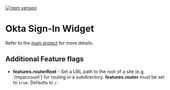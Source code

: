 <!-- START GITHUB ONLY -->
[![npm version](https://img.shields.io/npm/v/@okta/okta-signin-widget.svg?style=flat-square)](https://www.npmjs.com/package/@concordiaplans/okta-signin-widget)
<!-- END GITHUB ONLY -->

Okta Sign-In Widget
===================

Refer to the [main project](https://github.com/okta/okta-signin-widget/) for more details.

## Additional Feature flags

- **features.routerRoot** - Set a URL path to the root of a site (e.g. '/myaccount') for routing in a subdirectory. **features.router** must be set to `true`. Defaults to `/`.
